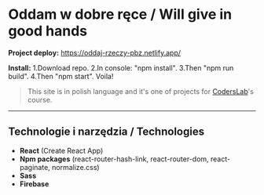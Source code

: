 # Oddam w dobre ręce / Will give in good hands 

**Project deploy:** https://oddaj-rzeczy-pbz.netlify.app/

**Install:** 1.Download repo. 2.In console: "npm install". 3.Then "npm run build". 4.Then "npm start". Voila!


>This site is in polish language and it's one of projects for [CodersLab](https://github.com/CodersLab)'s course.

-----------------------------------------------------------------


## Technologie i narzędzia / Technologies
- **React** (Create React App)
- **Npm packages** (react-router-hash-link, react-router-dom, react-paginate, normalize.css)
- **Sass**
- **Firebase**
